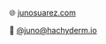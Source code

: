 <p>🌐 <a href="https://junosuarez.com" rel="me">junosuarez.com</a></p>
<p>🐘 <a href="https://hachyderm.io/@juno" rel="me">@juno<wbr/>@hachyderm.io</a></p>
